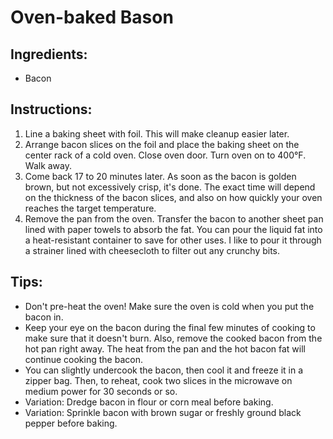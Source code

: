 # Oven-baked Bason

## Ingredients:

  * Bacon

## Instructions:

   1. Line a baking sheet with foil. This will make cleanup easier later.
   1. Arrange bacon slices on the foil and place the baking sheet on the center rack of a cold oven. Close oven door. Turn oven on to 400°F. Walk away.
   1. Come back 17 to 20 minutes later. As soon as the bacon is golden brown, but not excessively crisp, it's done. The exact time will depend on the thickness of the bacon slices, and also on how quickly your oven reaches the target temperature.
   1. Remove the pan from the oven. Transfer the bacon to another sheet pan lined with paper towels to absorb the fat. You can pour the liquid fat into a heat-resistant container to save for other uses. I like to pour it through a strainer lined with cheesecloth to filter out any crunchy bits.

## Tips:

   * Don't pre-heat the oven! Make sure the oven is cold when you put the bacon in.
   * Keep your eye on the bacon during the final few minutes of cooking to make sure that it doesn't burn. Also, remove the cooked bacon from the hot pan right away. The heat from the pan and the hot bacon fat will continue cooking the bacon.
   * You can slightly undercook the bacon, then cool it and freeze it in a zipper bag. Then, to reheat, cook two slices in the microwave on medium power for 30 seconds or so.
   * Variation: Dredge bacon in flour or corn meal before baking.
   * Variation: Sprinkle bacon with brown sugar or freshly ground black pepper before baking.
